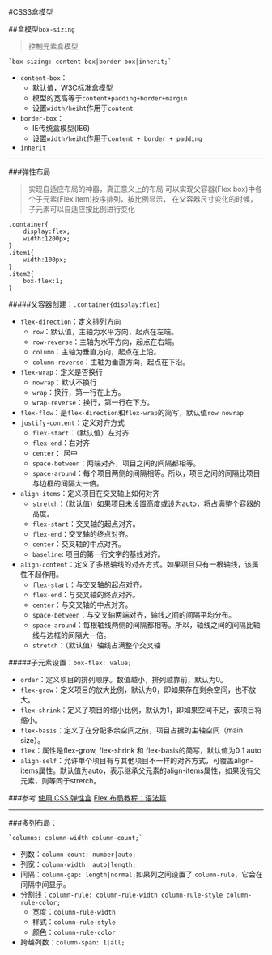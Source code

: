 #CSS3盒模型

##盒模型`box-sizing`
> 控制元素盒模型

	`box-sizing: content-box|border-box|inherit;`

* `content-box`：
	- 默认值，W3C标准盒模型
	- 模型的宽高等于`content+padding+border+margin`
	- 设置`width/heiht`作用于`content`
* `border-box`：
	- IE传统盒模型(IE6)
	- 设置`width/heiht`作用于`content + border + padding`
* `inherit`

---

###弹性布局
> 实现自适应布局的神器，真正意义上的布局
> 可以实现父容器(Flex box)中各个子元素(Flex item)按序排列，按比例显示，
> 在父容器尺寸变化的时候，子元素可以自适应按比例进行变化

	.container{
		display:flex;
		width:1200px;
	}
	.item1{
		width:100px;
	}
	.item2{
		box-flex:1;
	}


#####父容器创建：`.container{display:flex}`
+ `flex-direction`：定义排列方向
	* `row`：默认值，主轴为水平方向，起点在左端。
	* `row-reverse`：主轴为水平方向，起点在右端。
	* `column`：主轴为垂直方向，起点在上沿。
	* `column-reverse`：主轴为垂直方向，起点在下沿。
+ `flex-wrap`：定义是否换行
	* `nowrap`：默认不换行
	* `wrap`：换行，第一行在上方。
	* `wrap-reverse`：换行，第一行在下方。
+ `flex-flow`：是`flex-direction`和`flex-wrap`的简写，默认值`row nowrap`
+ `justify-content`：定义对齐方式
	* `flex-start`：（默认值）左对齐
	* `flex-end`：右对齐
	* `center`： 居中
	* `space-between`：两端对齐，项目之间的间隔都相等。
	* `space-around`：每个项目两侧的间隔相等。所以，项目之间的间隔比项目与边框的间隔大一倍。
+ `align-items`：定义项目在交叉轴上如何对齐
	* `stretch`：（默认值）如果项目未设置高度或设为auto，将占满整个容器的高度。
	* `flex-start`：交叉轴的起点对齐。
	* `flex-end`：交叉轴的终点对齐。
	* `center`：交叉轴的中点对齐。
	* `baseline`: 项目的第一行文字的基线对齐。
+ `align-content`：定义了多根轴线的对齐方式。如果项目只有一根轴线，该属性不起作用。
	* `flex-start`：与交叉轴的起点对齐。
	* `flex-end`：与交叉轴的终点对齐。
	* `center`：与交叉轴的中点对齐。
	* `space-between`：与交叉轴两端对齐，轴线之间的间隔平均分布。
	* `space-around`：每根轴线两侧的间隔都相等。所以，轴线之间的间隔比轴线与边框的间隔大一倍。
	* `stretch`：（默认值）轴线占满整个交叉轴

#####子元素设置：`box-flex: value;`
+ `order`：定义项目的排列顺序。数值越小，排列越靠前，默认为0。
+ `flex-grow`：定义项目的放大比例，默认为0，即如果存在剩余空间，也不放大。
+ `flex-shrink`：定义了项目的缩小比例，默认为1，即如果空间不足，该项目将缩小。
+ `flex-basis`：定义了在分配多余空间之前，项目占据的主轴空间（main size）。
+ `flex`：属性是flex-grow, flex-shrink 和 flex-basis的简写，默认值为0 1 auto
+ `align-self`：允许单个项目有与其他项目不一样的对齐方式，可覆盖align-items属性。默认值为auto，表示继承父元素的align-items属性，如果没有父元素，则等同于stretch。

###参考
[使用 CSS 弹性盒](https://developer.mozilla.org/zh-CN/docs/Web/CSS/CSS_Flexible_Box_Layout/Using_CSS_flexible_boxes)
[Flex 布局教程：语法篇](http://www.ruanyifeng.com/blog/2015/07/flex-grammar.html)

---

###多列布局：
	
	`columns: column-width column-count;`

+ 列数：`column-count: number|auto;` 
+ 列宽：`column-width: auto|length;`
+ 间隔：`column-gap: length|normal;`如果列之间设置了 `column-rule`，它会在间隔中间显示。
+ 分割线：`column-rule: column-rule-width column-rule-style column-rule-color;`
	- 宽度：`column-rule-width`
	- 样式：`column-rule-style`
	- 颜色：`column-rule-color`
+ 跨越列数：`column-span: 1|all;`


